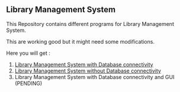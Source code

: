 ## Library Management System

This Repository contains different programs for Library Management System.

This are working good but it might need some modifications.

Here you will get : 
1. [Library Management System with Database connectivity](https://github.com/bharatmazire/LibraryManagement/tree/master/WithDB)
2. [Library Management System without Database connectivity](https://github.com/bharatmazire/LibraryManagement/tree/master/WithoutDB)
3. Library Management System with Database connectivity and GUI (PENDING)
